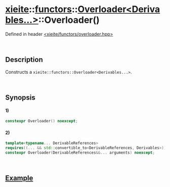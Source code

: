 # [xieite](../../../../../../xieite.md)\:\:[functors](../../../../../../functors.md)\:\:[Overloader<Derivables...>](../../../../overloader.md)\:\:Overloader\(\)
Defined in header [<xieite/functors/overloader.hpp>](../../../../../../../include/xieite/functors/overloader.hpp)

&nbsp;

## Description
Constructs a `xieite::functors::Overloader<Derivables...>`.

&nbsp;

## Synopsis
#### 1)
```cpp
constexpr Overloader() noexcept;
```
#### 2)
```cpp
template<typename... DerivableReferences>
requires((... && std::convertible_to<DerivableReferences, Derivables>))
constexpr Overloader(DerivableReferences&&... arguments) noexcept;
```

&nbsp;

## [Example](../../../../overloader.md#Example)

